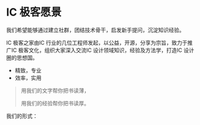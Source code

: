 # IC 极客愿景

我们希望能够通过建立社群，团结技术骨干，启发新手提问，沉淀知识经验。

IC 极客之家由IC 行业的几位工程师发起，以公益，开源，分享为宗旨，致力于推广IC 极客文化，组织大家深入交流IC 设计领域知识，经验及方法学，打造IC 设计圈的思想国。

- 精致，专业
- 效率，实用

> 用我们的文字帮你把书读薄，
>
> 用我们的经验帮你把书读厚。

我们的形式：

<!--
- 公益性定期组织 IC 垂直内容社群活动，让 **内容自然生长**
- IC 类 **内容定制**，**技术咨询**，构建沟通桥梁
- IC 类 **知识搜索 API** 供应商 （Open Data）
- IC 内容合作 **出版与投放**
- IC 概念 **点工具落地和推广**
-->